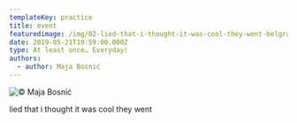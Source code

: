 ```yaml
---
templateKey: practice
title: event
featuredimage: /img/02-lied-that-i-thought-it-was-cool-they-went-belgrade-21052019-2159.jpg
date: 2019-05-21T19:59:00.000Z
type: At least once… Everyday!
authors:
  - author: Maja Bosnić
---
```

![© Maja Bosnić](/img/02-lied-that-i-thought-it-was-cool-they-went-belgrade-21052019-2159.jpg "Concert event © Maja Bosnić")

lied that i thought it was cool they went
